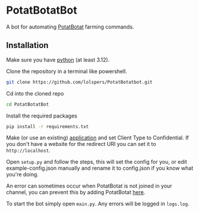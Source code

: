 # PotatBotatBot
A bot for automating [PotatBotat](https://potat.app) farming commands.

## Installation
Make sure you have [python](https://www.python.org/downloads/) (at least 3.12).

Clone the repository in a terminal like powershell.
```bash
git clone https://github.com/lolspers/PotatBotatbot.git
```

Cd into the cloned repo

```bash
cd PotatBotatBot
```

Install the required packages
```bash
pip install -r requirements.txt
```


Make (or use an existing) [application](https://dev.twitch.tv/console/apps) and set Client Type to Confidential.
If you don't have a website for the redirect URI you can set it to `http://localhost`.

Open `setup.py` and follow the steps, this will set the config for you, or edit example-config.json manually and rename it to config.json if you know what you're doing.

An error can sometimes occur when PotatBotat is not joined in your channel, you can prevent this by adding PotatBotat [here](https://potat.app/).

To start the bot simply open `main.py`.
Any errors will be logged in `logs.log`.